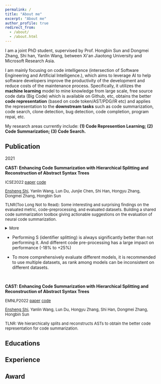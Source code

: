 ```yaml
---
permalink: /
title: "About me"
excerpt: "About me"
author_profile: true
redirect_from: 
  - /about/
  - /about.html
---
```

I am a joint PhD student, supervised by Prof. Hongbin Sun and Dongmei Zhang, Shi han, Yanlin Wang, between Xi'an Jiaotong University and Microsoft Research Asia. 

I am mainly focusing on code intelligence (intersection of Software Engineering and Artificial Intelligence.), which aims to leverage AI to help software developers improve the productivity of the development and reduce costs of the maintenance process. Specifically, it utilizes the **machine learning** model to mine knowledge from large scale, free source code data (Big Code) which is available on Github, etc, obtains the better **code representation** (based on code token/AST/PDG/IR etc) and applies the representation to the **downstream tasks** such as code summarization, code search, clone detection, bug detection,  code completion, program repai, etc.

My research areas currently include: **(1) Code Represention Learning; (2) Code Summarization; (3) Code Search.**



## Publication
2021

**CAST: Enhancing Code Summarization with Hierarchical Splitting and Reconstruction of Abstract Syntax Trees** 
 <font size=2>

ICSE2022 [paper]() [code]()

<u>Ensheng Shi</u>, Yanlin Wang, Lun Du, Junjie Chen, Shi Han, Hongyu Zhang, Dongmei Zhang, Hongbin Sun 

TLNR(Too Long Not to Read): Some interesting and surprising findings on the evaluated metric, code-preprocessing, and evaluated datasets. Building a shared code summarization toolbox giving actionable suggestions on the evaluation of neural code summarization. 
<details>
<summary>More</summary>

- BLEU_DC (sentence BLEU with smoothing method 4) is most correlated to human perception on the evaluation of neural code summarization model among the 6 widely used BLEU variants.

- Performing S (identifier splitting) is always significantly better than not performing it. And different code pre-processing has a large impact on performance (-18\% to +25\%)

- To more comprehensively evaluate different models, it is recommended to use multiple datasets, as rank among models can be inconsistent on different datasets.

- More findings of the evaluated metric, code pre-processing operations, evaluated datasets(the data size, splitting way, and duplication ratio )
</details>
</font>

- Performing S (identifier splitting) is always significantly better than not performing it. And different code pre-processing has a large impact on performance (-18\% to +25\%)

- To more comprehensively evaluate different models, it is recommended to use multiple datasets, as rank among models can be inconsistent on different datasets.

<br>

**CAST: Enhancing Code Summarization with Hierarchical Splitting and Reconstruction of Abstract Syntax Trees** 
 <font size=2>

EMNLP2022 [paper](https://aclanthology.org/2021.emnlp-main.332.pdf) [code](https://github.com/DeepSoftwareAnalytics/CAST)

<u>Ensheng Shi</u>, Yanlin Wang, Lun Du, Hongyu Zhang, Shi Han, Dongmei Zhang, Hongbin Sun 

TLNR: We hierarchically
splits and reconstructs ASTs to obtain the better code representation for code summarization. 
</font>



## Educations

## Experience

## Award

